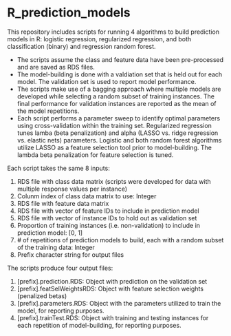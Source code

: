 # R_prediction_models

This repository includes scripts for running 4 algorithms to build prediction models in R: logistic regression, regularized regression, and both classification (binary) and regression random forest.

* The scripts assume the class and feature data have been pre-processed and are saved as RDS files.
* The model-building is done with a valdiation set that is held out for each model. The validation set is used to report model performance.
* The scripts make use of a bagging approach where multiple models are developed while selecting a random subset of training instances. The final performance for validation instances are reported as the mean of the model repetitions.
* Each script performs a parameter sweep to identify optimal parameters using cross-validation within the training set. Regularized regression tunes lamba (beta penalization) and alpha (LASSO vs. ridge regression vs. elastic nets) parameters. Logistic and both random forest algorithms utilize LASSO as a feature selection tool prior to model-building. The lambda beta penalization for feature selection is tuned.

Each script takes the same 8 inputs:
1) RDS file with class data matrix (scripts were developed for data with multiple response values per instance)
2) Colunm index of class data matrix to use: Integer
3) RDS file with feature data matrix
4) RDS file with vector of feature IDs to include in prediction model
5) RDS file with vector of instance IDs to hold out as validation set
6) Proportion of training instances (i.e. non-validation) to include in prediction model: [0, 1]
7) \# of repetitions of prediction models to build, each with a random subset of the training data: Integer
8) Prefix character string for output files

The scripts produce four output files:
1) [prefix].prediction.RDS: Object with prediction on the validation set
2) [prefix].featSelWeightsRDS: Object with feature selection weights (penalized betas)
3) [prefix].parameters.RDS: Object with the parameters utilized to train the model, for reporting purposes.
4) [prefix].trainTest.RDS: Object with training and testing instances for each repetition of model-building, for reporting purposes.
